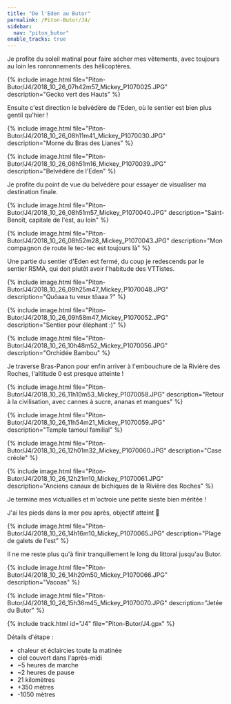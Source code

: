 ```yaml
---
title: "De l'Eden au Butor"
permalink: /Piton-Butor/J4/
sidebar:
  nav: "piton_butor"
enable_tracks: true
---
```


Je profite du soleil matinal pour faire sécher mes vêtements, avec toujours au loin les ronronnements des hélicoptères.

{% include image.html file="Piton-Butor/J4/2018_10_26_07h42m57_Mickey_P1070025.JPG" description="Gecko vert des Hauts" %}

Ensuite c'est direction le belvédère de l'Eden, où le sentier est bien plus gentil qu'hier !

{% include image.html file="Piton-Butor/J4/2018_10_26_08h11m41_Mickey_P1070030.JPG" description="Morne du Bras des Lianes" %}

{% include image.html file="Piton-Butor/J4/2018_10_26_08h51m16_Mickey_P1070039.JPG" description="Belvédère de l'Eden" %}

Je profite du point de vue du belvédère pour essayer de visualiser ma destination finale.

{% include image.html file="Piton-Butor/J4/2018_10_26_08h51m57_Mickey_P1070040.JPG" description="Saint-Benoît, capitale de l'est, au loin" %}

{% include image.html file="Piton-Butor/J4/2018_10_26_08h52m28_Mickey_P1070043.JPG" description="Mon compagnon de route le tec-tec est toujours là" %}

Une partie du sentier d'Eden est fermé, du coup je redescends par le sentier RSMA, qui doit plutôt avoir l'habitude des VTTistes.

{% include image.html file="Piton-Butor/J4/2018_10_26_09h25m47_Mickey_P1070048.JPG" description="Quôaaa tu veux tôaaa ?" %}

{% include image.html file="Piton-Butor/J4/2018_10_26_09h58m47_Mickey_P1070052.JPG" description="Sentier pour éléphant :)" %}

{% include image.html file="Piton-Butor/J4/2018_10_26_10h48m52_Mickey_P1070056.JPG" description="Orchidée Bambou" %}

Je traverse Bras-Panon pour enfin arriver à l'embouchure de la Rivière des Roches, l'altitude 0 est presque atteinte !

{% include image.html file="Piton-Butor/J4/2018_10_26_11h10m53_Mickey_P1070058.JPG" description="Retour à la civilisation, avec cannes à sucre, ananas et mangues" %}

{% include image.html file="Piton-Butor/J4/2018_10_26_11h54m21_Mickey_P1070059.JPG" description="Temple tamoul familial" %}

{% include image.html file="Piton-Butor/J4/2018_10_26_12h01m32_Mickey_P1070060.JPG" description="Case créole" %}

{% include image.html file="Piton-Butor/J4/2018_10_26_12h21m10_Mickey_P1070061.JPG" description="Anciens canaux de bichiques de la Rivière des Roches" %}

Je termine mes victuailles et m'octroie une petite sieste bien méritée !

J'ai les pieds dans la mer peu après, objectif atteint :metal:

{% include image.html file="Piton-Butor/J4/2018_10_26_14h16m10_Mickey_P1070065.JPG" description="Plage de galets de l'est" %}

Il ne me reste plus qu'à finir tranquillement le long du littoral jusqu'au Butor.

{% include image.html file="Piton-Butor/J4/2018_10_26_14h20m50_Mickey_P1070066.JPG" description="Vacoas" %}

{% include image.html file="Piton-Butor/J4/2018_10_26_15h36m45_Mickey_P1070070.JPG" description="Jetée du Butor" %}

{% include track.html id="J4" file="Piton-Butor/J4.gpx" %}

Détails d'étape :
* chaleur et éclaircies toute la matinée
* ciel couvert dans l'après-midi
* ~5 heures de marche
* ~2 heures de pause
* 21 kilomètres
* +350 mètres
* -1050 mètres
